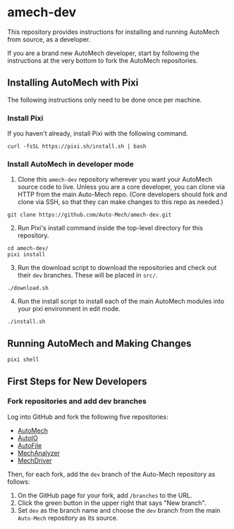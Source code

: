 # amech-dev

This repository provides instructions for installing and running AutoMech from source,
as a developer.

If you are a brand new AutoMech developer, start by following the instructions at the
very bottom to fork the AutoMech repositories.

## Installing AutoMech with Pixi

The following instructions only need to be done once per machine.

### Install Pixi

If you haven't already, install Pixi with the following command.
```
curl -fsSL https://pixi.sh/install.sh | bash
```

### Install AutoMech in developer mode

1. Clone this `amech-dev` repository wherever you want your AutoMech source code to
live.
Unless you are a core developer, you can clone via HTTP from the main Auto-Mech repo.
(Core developers should fork and clone via SSH, so that they can make changes to this repo as needed.)
```
git clone https://github.com/Auto-Mech/amech-dev.git
```

2. Run Pixi's install command inside the top-level directory for this repository.
```
cd amech-dev/
pixi install
```

3. Run the download script to download the repositories and check out their `dev` branches. These will be placed in `src/`.
```
./download.sh
```

4. Run the install script to install each of the main AutoMech modules into your pixi
environment in edit mode.
```
./install.sh
```

## Running AutoMech and Making Changes

```
pixi shell
```

## First Steps for New Developers

### Fork repositories and add dev branches

Log into GitHub and fork the following five repositories:

 - [AutoMech](https://github.com/Auto-Mech/autochem)
 - [AutoIO](https://github.com/Auto-Mech/autoio)
 - [AutoFile](https://github.com/Auto-Mech/autofile)
 - [MechAnalyzer](https://github.com/Auto-Mech/mechanalyzer)
 - [MechDriver](https://github.com/Auto-Mech/mechdriver)

Then, for each fork, add the `dev` branch of the Auto-Mech repository as follows:

1. On the GitHub page for your fork, add `/branches` to the URL.
2. Click the green button in the upper right that says "New branch".
3. Set `dev` as the branch name and choose the `dev` branch from the main `Auto-Mech` repository as its source.